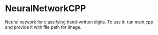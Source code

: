 # NeuralNetworkCPP
Neural network for classifying hand-written digits.
To use it: run main.cpp and provide it with file path for image.
